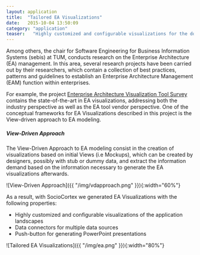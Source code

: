 ```yaml
---
layout: application
title:  "Tailored EA Visualizations"
date:   2015-10-04 13:50:09
category: "application"
teaser:   "Highly customized and configurable visualizations for the domain of Enterprise Architecture Management."
---
```


Among others, the chair for Software Engineering for Business Information Systems (sebis) at TUM, conducts research on the Enterprise Architecture (EA) management. In this area, several research projects have been carried out by their researchers, which contain a collection of best practices, patterns and guidelines to establish an Enterprise Architecture Management (EAM) function within enterprises.

For example, the project [Enterprise Architecture Visualization Tool Survey ](https://wwwmatthes.in.tum.de/pages/6u8f5ki1t2yz/EAVTS2014-Enterprise-Architecture-Visualization-Tool-Survey) contains the state-of-the-art in EA visualizations, addressing both the industry perspective as well as the EA tool vendor perspective. One of the conceptual frameworks for EA Visualizations described in this project is the View-driven approach to EA modeling.

##### View-Driven Approach

The View-Driven Approach to EA modeling consist in the creation of visualizations based on initial Views (i.e Mockups), which can be created by designers, possibly with stub or dummy data, and extract the information demand based on the information necessary to generate the EA visualizations afterwards.

![View-Driven Approach]({{ "/img/vdapproach.png" }}){:width="60%"}

As a result, with SocioCortex we generated EA Visualizations with the following properties:

* Highly customized and configurable visualizations of the application landscapes
* Data connectors for multiple data sources
* Push-button for generating PowerPoint presentations

![Tailored EA Visualizations]({{ "/img/ea.png" }}){:width="80%"}
